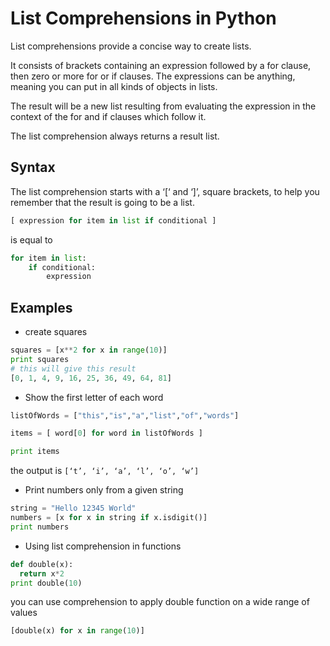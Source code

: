 # List Comprehensions in Python

List comprehensions provide a concise way to create lists.

It consists of brackets containing an expression followed by a for clause, then
zero or more for or if clauses. The expressions can be anything, meaning you can
put in all kinds of objects in lists.

The result will be a new list resulting from evaluating the expression in the
context of the for and if clauses which follow it.

The list comprehension always returns a result list.

## Syntax

The list comprehension starts with a ‘[‘ and ‘]’, square brackets, to help you remember that the
result is going to be a list.

```python
[ expression for item in list if conditional ]
```

is equal to

```python
for item in list:
    if conditional:
        expression
```

## Examples

* create squares

```python
squares = [x**2 for x in range(10)]
print squares
# this will give this result
[0, 1, 4, 9, 16, 25, 36, 49, 64, 81]
```

* Show the first letter of each word

```python
listOfWords = ["this","is","a","list","of","words"]

items = [ word[0] for word in listOfWords ]

print items
```

the output is ``` [‘t’, ‘i’, ‘a’, ‘l’, ‘o’, ‘w’] ```

* Print numbers only from a given string

```python
string = "Hello 12345 World"
numbers = [x for x in string if x.isdigit()]
print numbers
```

* Using list comprehension in functions

```python
def double(x):
  return x*2
print double(10)
```

you can use comprehension to apply double function on a wide range of values

```python
[double(x) for x in range(10)]
```

